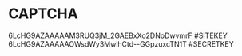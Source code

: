 # CAPTCHA
6LcHG9AZAAAAAM3RUQ3jM_2GAEBxXo2DNoDwvmrF #SITEKEY
6LcHG9AZAAAAAOWsdWy3MwlhCtd--GGpzuxcTN1T #SECRETKEY